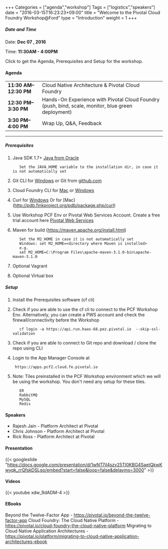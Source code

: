 +++
Categories = ["agenda","workshop"]
Tags = ["logistics","speakers"]
date = "2016-03-15T16:23:23+09:00"
title = "Welcome to the Pivotal Cloud Foundry Workshop@Ford"
type = "Introduction"
weight = 1
+++

##### Date and Time
Date: **Dec 07 , 2016**

Time: **11:30AM - 4:00PM**

Click to get the Agenda, Prerequisites and Setup for the workshop.

<!--more-->


#### Agenda
|  |  |
|------|------|
| **11:30 AM–12:30 PM** | Cloud Native Architecture & Pivotal Cloud Foundry |    
| **12:30 PM–3:30 PM** | Hands-On Experience with Pivotal Cloud Foundry  (push, bind, scale, monitor, blue green deployment) |
| **3:30 PM–4:00 PM** | Wrap Up, Q&A, Feedback  |

---

##### Prerequisites
1. Java SDK 1.7+ [Java from Oracle](http://www.oracle.com/technetwork/java/javase/downloads/index.html)

          Set the JAVA_HOME variable to the installation dir, in case it is not automatically set

2. Git CLI for [Windows](https://github.com/git-for-windows/git/releases/download/v2.9.0.windows.1/Git-2.9.0-64-bit.exe)
   or Git from [github.com](https://desktop.github.com)

3. Cloud Foundry CLI for [Mac](https://github.com/cloudfoundry/cli/releases) or [Windows](http://docs.cloudfoundry.org/devguide/installcf/install-go-cli.html#windows)

4. Curl for [Windows](http://winampplugins.co.uk/curl/)
   Or for [Mac] (http://pdb.finkproject.org/pdb/package.php/curl)

5. Use Workshop PCF Env or Pivotal Web Services Account.  Create a free trial account here [Pivotal Web Services](http://run.pivotal.io/)

6. Maven for build (https://maven.apache.org/install.html)

          Set the M2_HOME in case it is not automatically set
          Windows: set M2_HOME=<directory where Maven is installed>
          e.g.
          set M2_HOME=C:\Program Files\apache-maven-3.1.0-bin\apache-maven-3.1.0
7. Optional Vagrant
8. Optional Virtual box


##### Setup

1. Install the Prerequisites software (cf cli)

2. Check if you are able to use the cf cli to connect to the PCF Workshop Env. Alternatively, you can create a PWS account and check the firewall/connectivity before the Workshop

          cf login -a https://api.run.haas-68.pez.pivotal.io  --skip-ssl-validation

3. Check if you are able to connect to Git repo and download / clone the repo using CLI
4. Login to the App Manager Console at

        https://apps.pcf2.cloud.fe.pivotal.io

5. Note: Tiles preinstalled in the PCF Workshop environment which we will be using the workshop. You don't need any setup for these tiles.

          ER
          RabbitMQ
          MySQL
          Redis




#### Speakers
+ Rajesh Jain - Platform Architect at Pivotal
+ Chris Johnson - Platform Architect at Pivotal
+ Rick Ross - Platform Architect at Pivotal

#### Presentation


{{< googleslide "https://docs.google.com/presentation/d/1wNT7il4szv25Tl0KBG4SaetQkwKwyqk_rrQfskDSLgo/embed?start=false&loop=false&delayms=3000" >}}


#### Videos


{{< youtube xdw_9dADM-4 >}}


#### EBooks
Beyond the Twelve-Factor App - https://pivotal.io/beyond-the-twelve-factor-app
Cloud Foundry: The Cloud Native Platform - https://pivotal.io/cloud-foundry-the-cloud-native-platform
Migrating to Cloud Native Application Architectures - https://pivotal.io/platform/migrating-to-cloud-native-application-architectures-ebook

